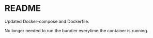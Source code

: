 # README

Updated Docker-compose and Dockerfile.

No longer needed to run the bundler everytime the container is running.
